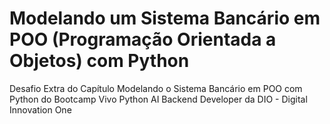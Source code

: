 # Modelando um Sistema Bancário em POO (Programação Orientada a Objetos) com Python
Desafio Extra do Capítulo Modelando o Sistema Bancário em POO com Python do Bootcamp Vivo Python AI Backend Developer
da DIO - Digital Innovation One
